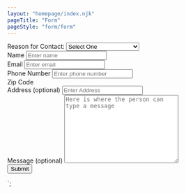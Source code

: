 ```yaml
---
layout: "homepage/index.njk"
pageTitle: "Form"
pageStyle: "form/form"
---
```


<div class="contact-us-form-container">
    <form name="contact-us-form-dev" action="/en-us/contact-us/thank-you" method="POST" data-netlify-recaptcha="true" data-netlify="true">
        <div class="contact-us-form-wrapper">
            <div class="form-input-data">
                <label for="subject">Reason for Contact:</label>
                <select class="reason_contact" name="subject" id="subject">
                    <option value="" selected>Select One</option>
                    <option value="Customer Service/Billing">Customer Service/Billing</option>
                    <option value="Online Acct Help">Online Acct Help</option>
                    <option value="Cancellations">Cancellations</option>
                    <option value="Repair/Claims">Repair/Claims</option>
                    <option value="Real Estate">Real Estate</option>
                    <option value="Other">Other</option>
                </select>
                <span class="field-error"></span>
            </div>
            <div class="form-input-data">
                <label for="contact-form-name">Name</label>
                <input  id="contact-form-name" maxlength="40" name="name" size="20" type="text" placeholder="Enter name"/>
                <span class="field-error"></span>
            </div>
            <div class="form-input-data">
                <label for="contact-form-email">Email</label>
                <input  id="contact-form-email" maxlength="80" name="email" size="20" type="email" placeholder="Enter email"/>
                <span class="field-error"></span>
            </div>
            <div class="form-input-data">
                <label for="contact-form-phone">Phone Number</label>
                <input class="contact-us-form-phone" id="contact-form-phone" maxlength="14" name="phone" size="20" placeholder="Enter phone number"/>
                <span class="field-error"></span>
            </div>
            <div class="form-input-data">
                <label for="contact-form-zip">Zip Code</label>
                <input  id="contact-form-zip" maxlength="5" name="zip" size="20" type="hidden" inputmode="decimal" pattern="[0-9]*" placeholder="Enter Zip Code in which you reside" oninput="javascript: if (this.value.length > this.maxLength) this.value = this.value.slice(0, this.maxLength);"/>
                <span class="field-error"></span>
            </div>
            <div class="form-input-data">
                <label for="contact-form-address">Address (optional)</label>
                <input type="text" name="address" id="contact-form-address" placeholder="Enter Address">
                <span class="field-error"></span>
            </div>
            <div class="form-input-data">
                <label for="contact-form-message">Message (optional)</label>
                <textarea name="message" id="contact-form-message" cols="30" rows="10" placeholder="Here is where the person can type a message"></textarea>
                <span class="field-error"></span>
            </div>
            <div class="form-input-data" data-netlify-recaptcha="true">
              <span class="field-error"></span>
            </div>
            <div class="form-input-data">
            <button id="contact-form-submit" type="submit" value="Submit">Submit</button>
            </div>
        </div>
    </form>
</div>`;
